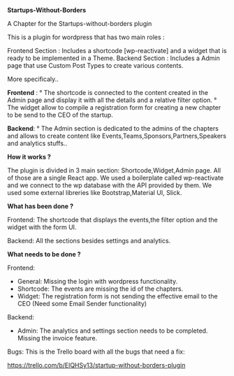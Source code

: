 <b>Startups-Without-Borders</b>

A Chapter for the Startups-without-borders plugin

This is a plugin for wordpress that has two main roles :

Frontend Section : Includes a shortcode [wp-reactivate] and a widget that is ready to be implemented in a Theme.
Backend Section : Includes a Admin page that use Custom Post Types to create various contents.

More specificaly..

<b>Frontend</b> :
° The shortcode is connected to the content created in the Admin page and display it with all the details and a relative filter option.
° The widget allow to compile a registration form for creating a new chapter to be send to the CEO of the startup.

<b>Backend</b>: 
° The Admin section is dedicated to the admins of the chapters and allows to create content like Events,Teams,Sponsors,Partners,Speakers and analytics stuffs..

<b>How it works ?</b>

The plugin is divided in 3 main section: Shortcode,Widget,Admin page. All of those are a single React app. We used a boilerplate called wp-reactivate and we connect to the wp database with the API provided by them. We used some external libreries like Bootstrap,Material UI, Slick.

<b>What has been done ?</b>

Frontend: The shortcode that displays the events,the filter option and the widget with the form UI.


Backend: All the sections besides settings and analytics.

<b>What needs to be done ?</b>

Frontend:
- General: Missing the login with wordpress functionality.
- Shortcode: The events are missing the id of the chapters.
- Widget: The registration form is not sending the effective email to the CEO (Need some Email Sender functionality)

Backend:

- Admin: The analytics and settings section needs to be completed. Missing the invoice feature.


Bugs: 
This is the Trello board with all the bugs that need a fix:

https://trello.com/b/ElQHSy13/startup-without-borders-plugin

